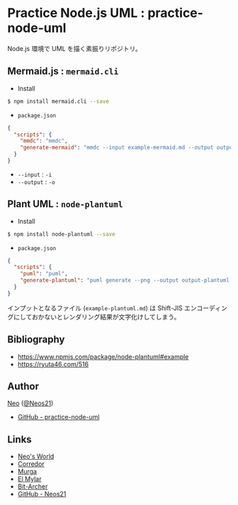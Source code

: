 # Practice Node.js UML : practice-node-uml

Node.js 環境で UML を描く素振りリポジトリ。


## Mermaid.js : `mermaid.cli`

- Install

```sh
$ npm install mermaid.cli --save
```

- `package.json`

```json
{
  "scripts": {
    "mmdc": "mmdc",
    "generate-mermaid": "mmdc --input example-mermaid.md --output output-mermaid.png"
  }
}
```

- `--input` : `-i`
- `--output` : `-o`


## Plant UML : `node-plantuml`

- Install

```sh
$ npm install node-plantuml --save
```

- `package.json`

```json
{
  "scripts": {
    "puml": "puml",
    "generate-plantuml": "puml generate --png --output output-plantuml.png example-plantuml.md"
  }
}
```

インプットとなるファイル (`example-plantuml.md`) は Shift-JIS エンコーディングにしておかないとレンダリング結果が文字化けしてしまう。


## Bibliography

- <https://www.npmjs.com/package/node-plantuml#example>
- <https://ryuta46.com/516>


## Author

[Neo](http://neo.s21.xrea.com/) ([@Neos21](https://twitter.com/neos21))

- [GitHub - practice-node-uml](https://github.com/Neos21/practice-node-uml)


## Links

- [Neo's World](http://neo.s21.xrea.com/)
- [Corredor](http://neos21.hatenablog.com/)
- [Murga](http://neos21.hatenablog.jp/)
- [El Mylar](http://neos21.hateblo.jp/)
- [Bit-Archer](http://bit-archer.hatenablog.com/)
- [GitHub - Neos21](https://github.com/Neos21/)
